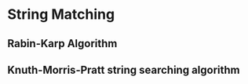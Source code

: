 String Matching
====



## Rabin-Karp Algorithm





## Knuth-Morris-Pratt string searching algorithm









## 

